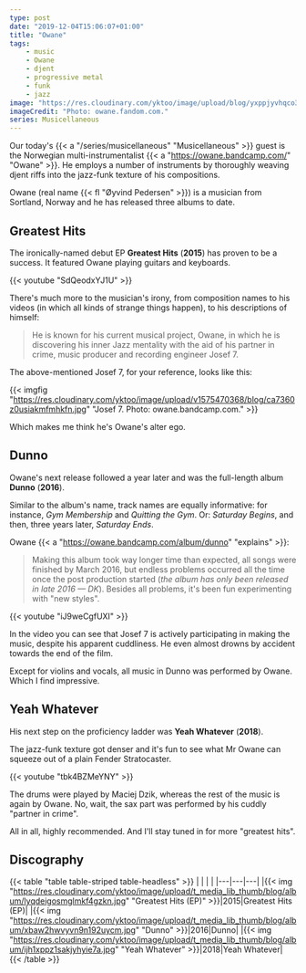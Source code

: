 ```yaml
---
type: post
date: "2019-12-04T15:06:07+01:00"
title: "Owane"
tags:
    - music
    - Owane
    - djent
    - progressive metal
    - funk
    - jazz
image: "https://res.cloudinary.com/yktoo/image/upload/blog/yxppjyvhqco31fxc3tm9.jpg"
imageCredit: "Photo: owane.fandom.com."
series: Musicellaneous
---
```


Our today's {{< a "/series/musicellaneous" "Musicellaneous" >}} guest is the Norwegian multi-instrumentalist {{< a "https://owane.bandcamp.com/" "Owane" >}}. He employs a number of instruments by thoroughly weaving djent riffs into the jazz-funk texture of his compositions.

Owane (real name {{< fl "Øyvind Pedersen" >}}) is a musician from Sortland, Norway and he has released three albums to date.

<!--more-->

## Greatest Hits

The ironically-named debut EP **Greatest Hits** (**2015**) has proven to be a success. It featured Owane playing guitars and keyboards.

{{< youtube "SdQeodxYJ1U" >}}

There's much more to the musician's irony, from composition names to his videos (in which all kinds of strange things happen), to his descriptions of himself:

> He is known for his current musical project, Owane, in which he is discovering his inner Jazz mentality with the aid of his partner in crime, music producer and recording engineer Josef 7.

The above-mentioned Josef 7, for your reference, looks like this:

{{< imgfig "https://res.cloudinary.com/yktoo/image/upload/v1575470368/blog/ca7360z0usiakmfmhkfn.jpg" "Josef 7. Photo: owane.bandcamp.com." >}}

Which makes me think he's Owane's alter ego.

## Dunno

Owane's next release followed a year later and was the full-length album **Dunno** (**2016**).

Similar to the album's name, track names are equally informative: for instance, *Gym Membership* and *Quitting the Gym*. Or: *Saturday Begins*, and then, three years later, *Saturday Ends*.

Owane {{< a "https://owane.bandcamp.com/album/dunno" "explains" >}}:

> Making this album took way longer time than expected, all songs were finished by March 2016, but endless problems occurred all the time once the post production started (*the album has only been released in late 2016 — DK*). Besides all problems, it's been fun experimenting with "new styles".

{{< youtube "iJ9weCgfUXI" >}}

In the video you can see that Josef 7 is actively participating in making the music, despite his apparent cuddliness. He even almost drowns by accident towards the end of the film.

Except for violins and vocals, all music in Dunno was performed by Owane. Which I find impressive.

## Yeah Whatever

His next step on the proficiency ladder was **Yeah Whatever** (**2018**).

The jazz-funk texture got denser and it's fun to see what Mr Owane can squeeze out of a plain Fender Stratocaster.

{{< youtube "tbk4BZMeYNY" >}}

The drums were played by Maciej Dzik, whereas the rest of the music is again by Owane. No, wait, the sax part was performed by his cuddly "partner in crime".

All in all, highly recommended. And I'll stay tuned in for more "greatest hits".

## Discography

{{< table "table table-striped table-headless" >}}
|   |   |   |
|---|---|---|
|{{< img "https://res.cloudinary.com/yktoo/image/upload/t_media_lib_thumb/blog/album/lyqdeigosmglmkf4gzkn.jpg" "Greatest Hits (EP)" >}}|2015|Greatest Hits (EP)|
|{{< img "https://res.cloudinary.com/yktoo/image/upload/t_media_lib_thumb/blog/album/xbaw2hwvyvn9n192uycm.jpg" "Dunno" >}}|2016|Dunno|
|{{< img "https://res.cloudinary.com/yktoo/image/upload/t_media_lib_thumb/blog/album/ijh1xppz1sakjyhyie7a.jpg" "Yeah Whatever" >}}|2018|Yeah Whatever|
{{< /table >}}
